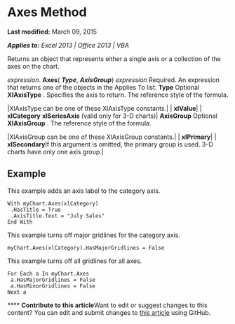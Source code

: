 
# Axes Method

 **Last modified:** March 09, 2015

 _**Applies to:** Excel 2013 | Office 2013 | VBA_

Returns an object that represents either a single axis or a collection of the axes on the chart.

 _expression_. **Axes**( **_Type_**,  **_AxisGroup_**)
 _expression_ Required. An expression that returns one of the objects in the Applies To list.
 **Type** Optional
 **XlAxisType**
. Specifies the axis to return. The reference style of the formula.


|XlAxisType can be one of these XlAxisType constants.|
| **xlValue**|
| **xlCategory** **xlSeriesAxis** (valid only for 3-D charts)|
 **AxisGroup** Optional
 **XlAxisGroup**
. The reference style of the formula.


|XlAxisGroup can be one of these XlAxisGroup constants.|
| **xlPrimary**|
| **xlSecondary**If this argument is omitted, the primary group is used. 3-D charts have only one axis group.|

## Example

This example adds an axis label to the category axis.


```
With myChart.Axes(xlCategory) 
 .HasTitle = True 
 .AxisTitle.Text = "July Sales" 
End With
```

This example turns off major gridlines for the category axis.




```
myChart.Axes(xlCategory).HasMajorGridlines = False
```

This example turns off all gridlines for all axes.




```
For Each a In myChart.Axes 
 a.HasMajorGridlines = False 
 a.HasMinorGridlines = False 
Next a
```


****   **Contribute to this article**Want to edit or suggest changes to this content? You can edit and submit changes to  [this article](https://github.com/jhershey00/VBA_Excel_Test/OpenXMLCon/articles/040bf3e2-f60f-935b-9803-6f9bf146bee7.md) using GitHub.

